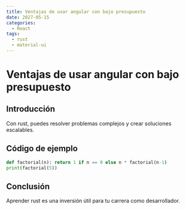 ```yaml
---
title: Ventajas de usar angular con bajo presupuesto
date: 2027-05-15
categories:
  - React
tags:
  - rust
  - material-ui
---
```


# Ventajas de usar angular con bajo presupuesto

## Introducción

Con rust, puedes resolver problemas complejos y crear soluciones escalables.

## Código de ejemplo

```python
def factorial(n): return 1 if n == 0 else n * factorial(n-1)
print(factorial(5))
```

## Conclusión

Aprender rust es una inversión útil para tu carrera como desarrollador.